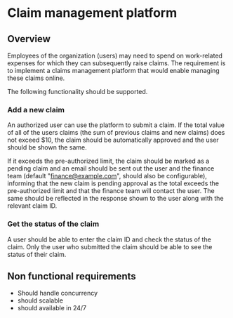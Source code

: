  # Claim management platform

## Overview

Employees of the organization (users) may need to spend on work-related expenses for which they can subsequently raise claims. The requirement is to implement a claims management platform that would enable managing these claims online.

The following functionality should be supported.

### Add a new claim

An authorized user can use the platform to submit a claim. If the total value of all of the users claims (the sum of previous claims and new claims) does not exceed $10, the claim should be automatically approved and the user should be shown the same.

If it exceeds the pre-authorized limit, the claim should be marked as a pending claim and an email should be sent out the user and the finance team (default "finance@example.com", should also be configurable), informing that the new claim is pending approval as the total exceeds the pre-authorized limit and that the finance team will contact the user. The same should be reflected in the response shown to the user along with the relevant claim ID.

### Get the status of the claim

A user should be able to enter the claim ID and check the status of the claim. Only the user who submitted the claim should be able to see the status of their claim.

## Non functional requirements

- Should handle concurrency
- should scalable
- should available in 24/7